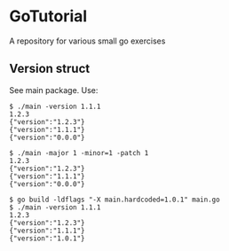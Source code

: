 # GoTutorial
A repository for various small go exercises

## Version struct
See main package. Use:
```
$ ./main -version 1.1.1
1.2.3
{"version":"1.2.3"}
{"version":"1.1.1"}
{"version":"0.0.0"}

$ ./main -major 1 -minor=1 -patch 1
1.2.3
{"version":"1.2.3"}
{"version":"1.1.1"}
{"version":"0.0.0"}

$ go build -ldflags "-X main.hardcoded=1.0.1" main.go 
$ ./main -version 1.1.1
1.2.3
{"version":"1.2.3"}
{"version":"1.1.1"}
{"version":"1.0.1"}
```
